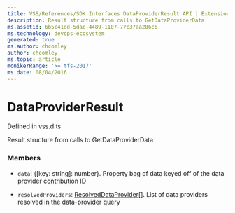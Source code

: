 ```yaml
---
title: VSS/References/SDK.Interfaces DataProviderResult API | Extensions for Azure DevOps Services
description: Result structure from calls to GetDataProviderData
ms.assetid: 6b5c41dd-5dac-4489-1107-77c37aa286c6
ms.technology: devops-ecosystem
generated: true
ms.author: chcomley
author: chcomley
ms.topic: article
monikerRange: '>= tfs-2017'
ms.date: 08/04/2016
---
```


# DataProviderResult

Defined in vss.d.ts


Result structure from calls to GetDataProviderData 

### Members

* `data`: {[key: string]: number}. Property bag of data keyed off of the data provider contribution ID

* `resolvedProviders`: [ResolvedDataProvider](../../../VSS/References/SDK_Interfaces/ResolvedDataProvider.md)[]. List of data providers resolved in the data-provider query


